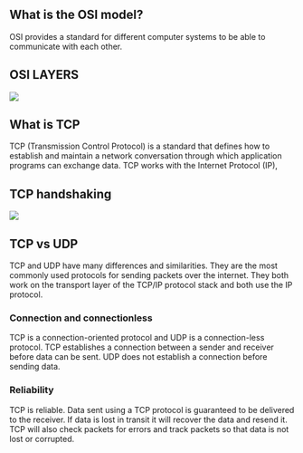 ## What is the OSI model?
OSI provides a standard for different computer systems to be able to communicate with each other.

## OSI LAYERS
<img src = "https://www.cloudflare.com/img/learning/ddos/what-is-a-ddos-attack/osi-model-7-layers.svg" >


## What is TCP

TCP (Transmission Control Protocol) is a standard that defines how to establish and maintain a network conversation through which application programs can exchange data. TCP works with the Internet Protocol (IP),

## TCP handshaking
<img src="https://s3.ap-south-1.amazonaws.com/afteracademy-server-uploads/what-is-a-tcp-3-way-handshake-process-three-way-handshaking-establishing-connection-6a724e77ba96e241.jpg" />


## TCP vs UDP
TCP and UDP have many differences and similarities. They are the most commonly used protocols for sending packets over the internet. They both work on the transport layer of the TCP/IP protocol stack and both use the IP protocol.


### Connection and connectionless
TCP is a connection-oriented protocol and UDP is a connection-less protocol. TCP establishes a connection between a sender and receiver before data can be sent. UDP does not establish a connection before sending data.

### Reliability
TCP is reliable. Data sent using a TCP protocol is guaranteed to be delivered to the receiver. If data is lost in transit it will recover the data and resend it. TCP will also check packets for errors and track packets so that data is not lost or corrupted.
